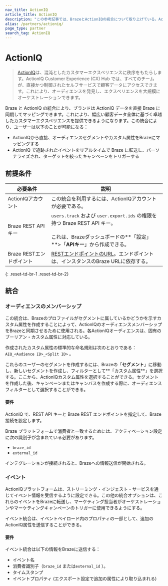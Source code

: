 ```yaml
---
nav_title: ActionIQ
article_title: ActionIQ
description: "この参考記事では、BrazeとActionIQの統合について取り上げている。ActionIQは、マーケティング担当者、アナリスト、技術者のための企業向け顧客データ・プラットフォームである。この統合により、ブランドはActionIQのデータをBrazeに直接同期し、マッピングすることができる。"
alias: /partners/actioniq/
page_type: partner
search_tag: ActionIQ
---
```


# ActionIQ

> [ActionIQ][2]は、混沌としたカスタマーエクスペリエンスに秩序をもたらします。ActionIQ Customer Experience (CX) Hub では、すべてのチームが、直接かつ制御されたセルフサービスで顧客データにアクセスできます。これにより、オーディエンスを発見し、エクスペリエンスを大規模にオーケストレーションできます。

Braze と ActionIQ の統合により、ブランドは ActionIQ データを直接 Braze に同期してマッピングできます。これにより、幅広い顧客データ全体に基づく卓越したカスタマーエクスペリエンスを提供できるようになります。この統合により、ユーザーは以下のことが可能になる：
- ActionIQから直接、オーディエンスセグメントやカスタム属性をBrazeにマッピングする
- ActionIQ で追跡されたイベントをリアルタイムで Braze に転送し、パーソナライズされ、ターゲットを絞ったキャンペーンをトリガーする

## 前提条件

| 必要条件 | 説明 |
| ----------- | ----------- |
| ActionIQアカウント | この統合を利用するには、ActionIQアカウントが必要である。 |
| Braze REST API キー | `users.track` および `user.export.ids` の権限を持つ Braze REST API キー。<br><br> これは、Brazeダッシュボードの**「設定」**>「**APIキー**」から作成できる。 |
| Braze RESTエンドポイント | [RESTエンドポイントのURL][1]。エンドポイントは、インスタンスのBraze URLに依存する。 |
{: .reset-td-br-1 .reset-td-br-2}

## 統合

### オーディエンスのメンバーシップ

この統合は、Brazeのプロファイルがセグメントに属しているかどうかを示すカスタム属性を作成することによって、ActionIQのオーディエンスメンバーシップをBrazeと同期させるために使用される。各ActionIQオーディエンスは、固有のブーリアン・カスタム属性に対応している。

作成されたカスタム属性の標準的な命名規則は次のとおりである：`AIQ_<Audience ID>_<Split ID>` 。

これらのユーザーのセグメントを作成するには、Brazeの「**セグメント**」に移動し、新しいセグメントを作成し、フィルターとして**「カスタム属性**」を選択する。ここから、ActionIQカスタム属性を選択することができる。セグメントを作成した後、キャンペーンまたはキャンバスを作成する際に、オーディエンスフィルターとして選択することができる。

#### 要件

ActionIQ で、REST API キーと Braze REST エンドポイントを指定して、Braze 接続を設定します。 

Braze プラットフォームで消費者と一致するためには、アクティベーション設定に次の識別子が含まれている必要があります。
- `braze_id`
- `external_id`

インテグレーションが接続されると、Brazeへの情報送信が開始される。

### イベント

ActionIQプラットフォームは、ストリーミング・インジェスト・サービスを通じてイベント情報を受信するように設定できる。この他の統合オプションは、これらのイベントをBrazeに転送し、マーケティング担当者がオーケストレーションやマーケティングキャンペーンのトリガーに使用できるようにする。

イベント統合は、イベントペイロード内のプロパティの一部として、追加のActionIQ属性を送信することができる。

#### 要件

イベント統合は以下の情報をBrazeに送信する：
- イベント名
- 消費者識別子（`braze_id` または`external_id` ）。
- タイムスタンプ
- イベントプロパティ (エクスポート設定で追加の属性により取り込まれる)


[1]: {{site.baseurl}}/developer_guide/rest_api/basics/#endpoints
[2]: https://www.actioniq.com/
